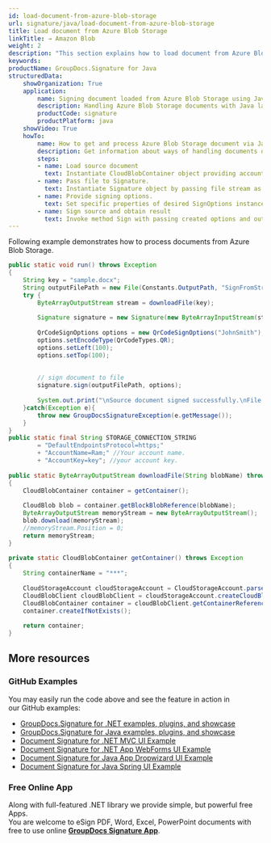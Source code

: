 ```yaml
---
id: load-document-from-azure-blob-storage
url: signature/java/load-document-from-azure-blob-storage
title: Load document from Azure Blob Storage
linkTitle: → Amazon Blob
weight: 2
description: "This section explains how to load document from Azure Blob Storage with GroupDocs.Signature API."
keywords: 
productName: GroupDocs.Signature for Java
structuredData:
    showOrganization: True
    application:    
        name: Signing document loaded from Azure Blob Storage using Java    
        description: Handling Azure Blob Storage documents with Java language by GroupDocs.Signature for Java APIs
        productCode: signature
        productPlatform: java 
    showVideo: True
    howTo:
        name: How to get and process Azure Blob Storage document via Java 
        description: Get information about ways of handling documents downloaded from Azure Blob Storage with Java
        steps:
        - name: Load source document
          text: Instantiate CloudBlobContainer object providing account and blob storage data. Download file and save it to stream.
        - name: Pass file to Signature. 
          text: Instantiate Signature object by passing file stream as a constructor parameter.
        - name: Provide signing options. 
          text: Set specific properties of desired SignOptions instance.
        - name: Sign source and obtain result 
          text: Invoke method Sign with passing created options and output file data. You can save signed file using file path or stream.
---
```

Following example demonstrates how to process documents from Azure Blob Storage.

```java
public static void run() throws Exception
{
    String key = "sample.docx";
    String outputFilePath = new File(Constants.OutputPath, "SignFromStream//signedSample.docx").getPath();
    try {
        ByteArrayOutputStream stream = downloadFile(key);
 
        Signature signature = new Signature(new ByteArrayInputStream(stream.toByteArray()));
 
        QrCodeSignOptions options = new QrCodeSignOptions("JohnSmith");
        options.setEncodeType(QrCodeTypes.QR);
        options.setLeft(100);
        options.setTop(100);
 
 
        // sign document to file
        signature.sign(outputFilePath, options);
 
        System.out.print("\nSource document signed successfully.\nFile saved at " + outputFilePath);
    }catch(Exception e){
        throw new GroupDocsSignatureException(e.getMessage());
    }
}
public static final String STORAGE_CONNECTION_STRING
        = "DefaultEndpointsProtocol=https;"
        + "AccountName=Ram;" //Your account name.
        + "AccountKey=key"; //your account key.
 
public static ByteArrayOutputStream downloadFile(String blobName) throws Exception
{
    CloudBlobContainer container = getContainer();
 
    CloudBlob blob = container.getBlockBlobReference(blobName);
    ByteArrayOutputStream memoryStream = new ByteArrayOutputStream();
    blob.download(memoryStream);
    //memoryStream.Position = 0;
    return memoryStream;
}
 
private static CloudBlobContainer getContainer() throws Exception
{
    String containerName = "***";
 
    CloudStorageAccount cloudStorageAccount = CloudStorageAccount.parse(STORAGE_CONNECTION_STRING);
    CloudBlobClient cloudBlobClient = cloudStorageAccount.createCloudBlobClient();
    CloudBlobContainer container = cloudBlobClient.getContainerReference(containerName);
    container.createIfNotExists();
 
    return container;
}
```

## More resources

### GitHub Examples 

You may easily run the code above and see the feature in action in our GitHub examples:

*   [GroupDocs.Signature for .NET examples, plugins, and showcase](https://github.com/groupdocs-signature/GroupDocs.Signature-for-.NET)    
*   [GroupDocs.Signature for Java examples, plugins, and showcase](https://github.com/groupdocs-signature/GroupDocs.Signature-for-Java)    
*   [Document Signature for .NET MVC UI Example](https://github.com/groupdocs-signature/GroupDocs.Signature-for-.NET-MVC)    
*   [Document Signature for .NET App WebForms UI Example](https://github.com/groupdocs-signature/GroupDocs.Signature-for-.NET-WebForms)    
*   [Document Signature for Java App Dropwizard UI Example](https://github.com/groupdocs-signature/GroupDocs.Signature-for-Java-Dropwizard)   
*   [Document Signature for Java Spring UI Example](https://github.com/groupdocs-signature/GroupDocs.Signature-for-Java-Spring)
    

### Free Online App 

Along with full-featured .NET library we provide simple, but powerful free Apps.  
You are welcome to eSign PDF, Word, Excel, PowerPoint documents with free to use online **[GroupDocs Signature App](https://products.groupdocs.app/signature)**.
